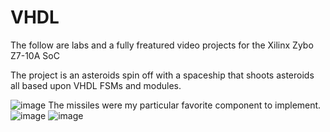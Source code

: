 # VHDL
The follow are labs and a fully freatured video projects for the Xilinx Zybo Z7-10A SoC

The project is an asteroids spin off with a spaceship that shoots asteroids all based upon VHDL FSMs and modules. 

![image](https://user-images.githubusercontent.com/95238910/234466184-78f3a5f2-9162-4565-83e2-c21ff7e422d5.png)
The missiles were my particular favorite component to implement. 
![image](https://user-images.githubusercontent.com/95238910/234466238-86d63dd0-31f4-475c-bb71-8781ff2f6c6e.png)
![image](https://user-images.githubusercontent.com/95238910/234466287-dd5de30e-aca1-47d2-95a0-02eca295d8ea.png)
